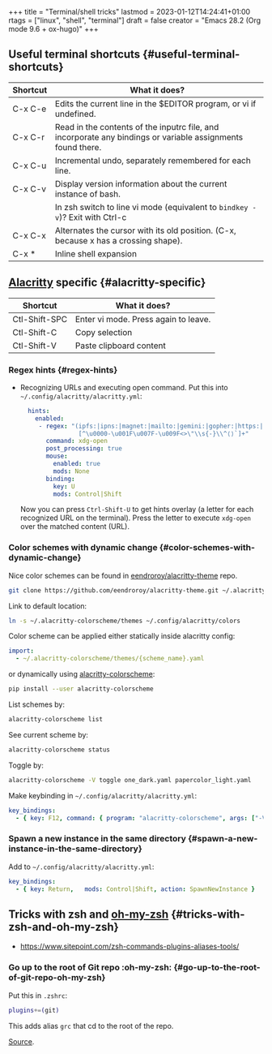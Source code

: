 +++
title = "Terminal/shell tricks"
lastmod = 2023-01-12T14:24:41+01:00
rtags = ["linux", "shell", "terminal"]
draft = false
creator = "Emacs 28.2 (Org mode 9.6 + ox-hugo)"
+++

## Useful terminal shortcuts {#useful-terminal-shortcuts}

| Shortcut | What it does?                                                                                               |
|----------|-------------------------------------------------------------------------------------------------------------|
| C-x C-e  | Edits the current line in the $EDITOR program, or vi if undefined.                                          |
| C-x C-r  | Read in the contents of the inputrc file, and incorporate any bindings or variable assignments found there. |
| C-x C-u  | Incremental undo, separately remembered for each line.                                                      |
| C-x C-v  | Display version information about the current instance of bash.                                             |
|          | In zsh switch to line vi mode (equivalent to `bindkey -v`)? Exit with Ctrl-c                                |
| C-x C-x  | Alternates the cursor with its old position. (C-x, because x has a crossing shape).                         |
| C-x \*   | Inline shell expansion                                                                                      |


## [Alacritty](https://alacritty.org/) specific {#alacritty-specific}

| Shortcut      | What it does?                        |
|---------------|--------------------------------------|
| Ctl-Shift-SPC | Enter vi mode. Press again to leave. |
| Ctl-Shift-C   | Copy selection                       |
| Ctl-Shift-V   | Paste clipboard content              |


### Regex hints {#regex-hints}

-   Recognizing URLs and executing open command. Put this into
    `~/.config/alacritty/alacritty.yml`:
    ```yaml
      hints:
        enabled:
    ​     - regex: "(ipfs:|ipns:|magnet:|mailto:|gemini:|gopher:|https:|http:|news:|file:|git:|ssh:|ftp:)\
                    [^\u0000-\u001F\u007F-\u009F<>\"\\s{-}\\^⟨⟩`]+"
           command: xdg-open
           post_processing: true
           mouse:
             enabled: true
             mods: None
           binding:
             key: U
             mods: Control|Shift
    ```
    Now you can press `Ctrl-Shift-U` to get hints overlay (a letter for each
    recognized URL on the terminal). Press the letter to execute `xdg-open` over the
    matched content (URL).


### Color schemes with dynamic change {#color-schemes-with-dynamic-change}

Nice color schemes can be found in [eendroroy/alacritty-theme](https://github.com/eendroroy/alacritty-theme) repo.

```sh
git clone https://github.com/eendroroy/alacritty-theme.git ~/.alacritty-colorscheme
```

Link to default location:

```sh
ln -s ~/.alacritty-colorscheme/themes ~/.config/alacritty/colors
```

Color scheme can be applied either statically inside alacritty config:

```yaml
import:
  - ~/.alacritty-colorscheme/themes/{scheme_name}.yaml
```

or dynamically using [alacritty-colorscheme](https://github.com/toggle-corp/alacritty-colorscheme):

```sh
pip install --user alacritty-colorscheme
```

List schemes by:

```sh
alacritty-colorscheme list
```

See current scheme by:

```sh
alacritty-colorscheme status
```

Toggle by:

```sh
alacritty-colorscheme -V toggle one_dark.yaml papercolor_light.yaml
```

Make keybinding in `~/.config/alacritty/alacritty.yml`:

```yaml
key_bindings:
  - { key: F12, command: { program: "alacritty-colorscheme", args: ["-V",  "toggle",  "one_dark.yaml",  "papercolor_light.yaml"] } }
```


### Spawn a new instance in the same directory {#spawn-a-new-instance-in-the-same-directory}

Add to `~/.config/alacritty/alacritty.yml`:

```yaml
key_bindings:
  - { key: Return,   mods: Control|Shift, action: SpawnNewInstance }
```


## Tricks with zsh and [oh-my-zsh](https://ohmyz.sh/) {#tricks-with-zsh-and-oh-my-zsh}

-   <https://www.sitepoint.com/zsh-commands-plugins-aliases-tools/>


### Go up to the root of Git repo :oh-my-zsh: {#go-up-to-the-root-of-git-repo-oh-my-zsh}

Put this in `.zshrc`:

```sh
plugins+=(git)
```

This adds alias `grc` that cd to the root of the repo.

[Source](https://stackoverflow.com/a/74648494/2024430).
